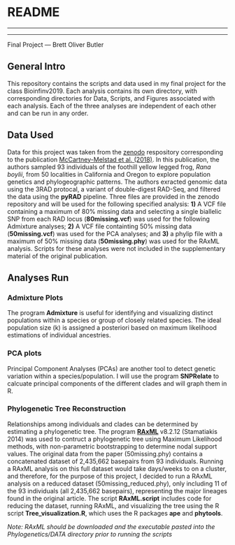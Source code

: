 # README

______________________________
______________________________
Final Project — Brett Oliver Butler

## General Intro
This repository contains the scripts and data used in my final project for the class Bioinfinv2019. Each analysis contains its own directory, with corresponding directories for Data, Scripts, and Figures associated with each analysis. Each of the three analyses are independent of each other and can be run in any order.

## Data Used
Data for this project was taken from the [zenodo](https://zenodo.org/record/885534#.XIbuWVNKgWo) respository corresponding to the publication [McCartney-Melstad et al. (2018)](https://www.nature.com/articles/s41437-018-0097-7.pdf?origin=ppub). In this publication, the authors sampled 93 individuals of the foothill yellow legged frog, *Rana boylii*, from 50 localities in California and Oregon to explore population genetics and phylogeographic patterns. The authors exracted genomic data using the 3RAD protocal, a variant of double-digest RAD-Seq, and filtered the data using the **pyRAD** pipeline. Three files are provided in the zenodo repository and will be used for the following specified analysis: **1)** A VCF file containing a maximum of 80% missing data and selecting a single biallelic SNP from each RAD locus (**80missing.vcf**) was used for the following Admixture analyses; **2)** A VCF file containting 50% missing data (**50missing.vcf**) was used for the PCA analyses; and **3)** a phylip file with a maximum of 50% missing data (**50missing.phy**) was used for the RAxML analysis. Scripts for these analyses were not included in the supplementary material of the original publication.

## Analyses Run
### Admixture Plots
The program **Admixture** is useful for identifying and visualizing distinct populations within a species or group of closely related species. The ideal population size (k) is assigned a posteriori based on maximum likelihood estimations of individual ancestries.

### PCA plots
Principal Component Analyses (PCAs) are another tool to detect genetic variation within a species/population. I will use the program **SNPRelate** to calcuate principal components of the different clades and will graph them in R.

### Phylogenetic Tree Reconstruction
Relationships among individuals and clades can be determined by estimating a phylogenetic tree. The program [**RAxML**](https://github.com/stamatak/standard-RAxML) v8.2.12 (Stamatiakis 2014) was used to contruct a phylogenetic tree using Maximum Likelihood methods, with non-parametric bootstrapping to determine nodal support values.
The original data from the paper (50missing.phy) contains a concatenated dataset of 2,435,662 basepairs from 93 individuals.
Running a RAxML analysis on this full dataset would take days/weeks to on a cluster, and therefore, for the purpose of this project, I decided to run a RAxML analysis on a reduced dataset (50missing\_reduced.phy), only including 11 of the 93 individuals (all 2,435,662 basepairs), representing the major lineages found in the original article. The script **RAxML.script** includes code for reducing the dataset, running RAxML, and visualizing the tree using the R script **Tree\_visualization.R**, which uses the R packages **ape** and **phytools**.

*Note: RAxML should be downloaded and the executable pasted into the Phylogenetics/DATA directory prior to running the scripts* 